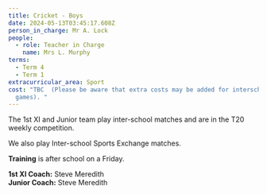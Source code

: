 ```yaml
---
title: Cricket - Boys
date: 2024-05-13T03:45:17.608Z
person_in_charge: Mr A. Lock
people:
  - role: Teacher in Charge
    name: Mrs L. Murphy
terms:
  - Term 4
  - Term 1
extracurricular_area: Sport
cost: "TBC  (Please be aware that extra costs may be added for interschool away
  games). "
---
```

The 1st XI and Junior team play inter-school matches and are in the T20 weekly competition.  
  
We also play Inter-school Sports Exchange matches.

**Training** is after school on a Friday.

**1st XI Coach:** Steve Meredith  
**Junior Coach:** Steve Meredith 